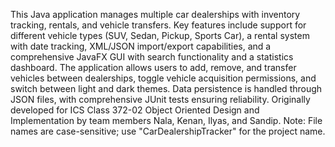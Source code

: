 This Java application manages multiple car dealerships with inventory tracking, rentals, and vehicle transfers. Key features include support for different vehicle types (SUV, Sedan, Pickup, Sports Car), a rental system with date tracking, XML/JSON import/export capabilities, and a comprehensive JavaFX GUI with search functionality and a statistics dashboard. The application allows users to add, remove, and transfer vehicles between dealerships, toggle vehicle acquisition permissions, and switch between light and dark themes. Data persistence is handled through JSON files, with comprehensive JUnit tests ensuring reliability. Originally developed for ICS Class 372-02 Object Oriented Design and Implementation by team members Nala, Kenan, Ilyas, and Sandip. Note: File names are case-sensitive; use "CarDealershipTracker" for the project name.
